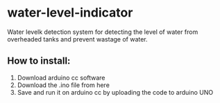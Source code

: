 # water-level-indicator
Water levelk detection system for detecting the level of water from overheaded tanks and prevent wastage of water.
## How to install:
1. Download arduino cc software
2. Download the .ino file from here
3. Save and run it on arduino cc by uploading the code to arduino UNO 
